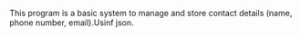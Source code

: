 This program is a basic system to manage and store contact details (name, phone number, email).Usinf json.
